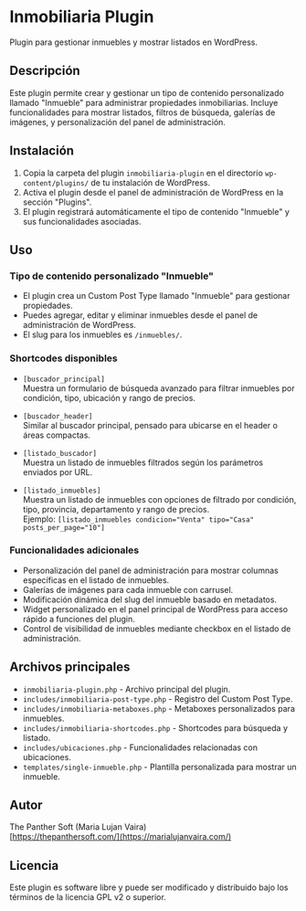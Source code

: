 # Inmobiliaria Plugin

Plugin para gestionar inmuebles y mostrar listados en WordPress.

## Descripción

Este plugin permite crear y gestionar un tipo de contenido personalizado llamado "Inmueble" para administrar propiedades inmobiliarias. Incluye funcionalidades para mostrar listados, filtros de búsqueda, galerías de imágenes, y personalización del panel de administración.

## Instalación

1. Copia la carpeta del plugin `inmobiliaria-plugin` en el directorio `wp-content/plugins/` de tu instalación de WordPress.
2. Activa el plugin desde el panel de administración de WordPress en la sección "Plugins".
3. El plugin registrará automáticamente el tipo de contenido "Inmueble" y sus funcionalidades asociadas.

## Uso

### Tipo de contenido personalizado "Inmueble"

- El plugin crea un Custom Post Type llamado "Inmueble" para gestionar propiedades.
- Puedes agregar, editar y eliminar inmuebles desde el panel de administración de WordPress.
- El slug para los inmuebles es `/inmuebles/`.

### Shortcodes disponibles

- `[buscador_principal]`  
  Muestra un formulario de búsqueda avanzado para filtrar inmuebles por condición, tipo, ubicación y rango de precios.

- `[buscador_header]`  
  Similar al buscador principal, pensado para ubicarse en el header o áreas compactas.

- `[listado_buscador]`  
  Muestra un listado de inmuebles filtrados según los parámetros enviados por URL.

- `[listado_inmuebles]`  
  Muestra un listado de inmuebles con opciones de filtrado por condición, tipo, provincia, departamento y rango de precios.  
  Ejemplo: `[listado_inmuebles condicion="Venta" tipo="Casa" posts_per_page="10"]`

### Funcionalidades adicionales

- Personalización del panel de administración para mostrar columnas específicas en el listado de inmuebles.
- Galerías de imágenes para cada inmueble con carrusel.
- Modificación dinámica del slug del inmueble basado en metadatos.
- Widget personalizado en el panel principal de WordPress para acceso rápido a funciones del plugin.
- Control de visibilidad de inmuebles mediante checkbox en el listado de administración.

## Archivos principales

- `inmobiliaria-plugin.php` - Archivo principal del plugin.
- `includes/inmobiliaria-post-type.php` - Registro del Custom Post Type.
- `includes/inmobiliaria-metaboxes.php` - Metaboxes personalizados para inmuebles.
- `includes/inmobiliaria-shortcodes.php` - Shortcodes para búsqueda y listado.
- `includes/ubicaciones.php` - Funcionalidades relacionadas con ubicaciones.
- `templates/single-inmueble.php` - Plantilla personalizada para mostrar un inmueble.

## Autor

The Panther Soft (Maria Lujan Vaira)  
[https://thepanthersoft.com/](https://marialujanvaira.com/)

## Licencia

Este plugin es software libre y puede ser modificado y distribuido bajo los términos de la licencia GPL v2 o superior.
